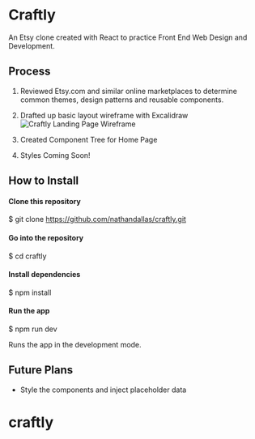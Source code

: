 # Craftly

An Etsy clone created with React to practice Front End Web Design and Development.

## Process

1. Reviewed Etsy.com and similar online marketplaces to determine common themes, design patterns and reusable components. 

2. Drafted up basic layout wireframe with Excalidraw
![Craftly Landing Page Wireframe](https://i.imgur.com/QGMk9pq.png)

3. Created Component Tree for Home Page

4. Styles Coming Soon!

<!-- ## Deployment

Check out the live website here: https://nathandallas.github.io/craftly/ -->

## How to Install

#### Clone this repository

$ git clone https://github.com/nathandallas/craftly.git

#### Go into the repository

$ cd craftly

#### Install dependencies

$ npm install

#### Run the app

$ npm run dev

Runs the app in the development mode.

## Future Plans

- Style the components and inject placeholder data
# craftly
